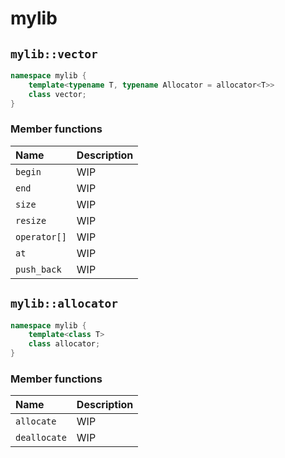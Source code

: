 # mylib

## `mylib::vector`

```cpp
namespace mylib {
    template<typename T, typename Allocator = allocator<T>>
    class vector;
}
```

### Member functions
| Name         | Description |
| :----------- | :---------- |
| `begin`      | WIP         |
| `end`        | WIP         |
| `size`       | WIP         |
| `resize`     | WIP         |
| `operator[]` | WIP         |
| `at`         | WIP         |
| `push_back`  | WIP         |

## `mylib::allocator`

```cpp
namespace mylib {
    template<class T>
    class allocator;
}
```

### Member functions
| Name         | Description |
| :----------- | :---------- |
| `allocate`   | WIP         |
| `deallocate` | WIP         |